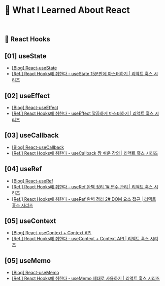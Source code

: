 # 📔 What I Learned About React

<br/>

## 🐻 React Hooks

## [01] useState

- [[Blog] React-useState](https://velog.io/@eeeve/React-Hooks-useState) <br/>
- [[Ref.] React Hooks에 취한다 - useState 15분만에 마스터하기 | 리액트 훅스 시리즈](https://www.youtube.com/watch?v=G3qglTF-fFI&t=901s) <br/>

## [02] useEffect

- [[Blog] React-useEffect](https://velog.io/@eeeve/React-Hooks-useEffect) <br/>
- [[Ref.] React Hooks에 취한다 - useEffect 깔끔하게 마스터하기 | 리액트 훅스 시리즈](https://www.youtube.com/watch?v=kyodvzc5GHU&t=11s) <br/>

## [03] useCallback

- [[Blog] React-useCallback](https://velog.io/@eeeve/React-Hooks-useCallback) <br/>
- [[Ref.] React Hooks에 취한다 - useCallback 짱 쉬운 강의 | 리액트 훅스 시리즈](https://www.youtube.com/watch?v=XfUF9qLa3mU&t=171s) <br/>

## [04] useRef

- [[Blog] React-useRef](https://velog.io/@eeeve/React-Hooks-useRef) <br/>
- [[Ref.] React Hooks에 취한다 - useRef 완벽 정리 1# 변수 관리 | 리액트 훅스 시리즈](https://www.youtube.com/watch?v=VxqZrL4FLz8) <br/>
- [[Ref.] React Hooks에 취한다 - useRef 완벽 정리 2# DOM 요소 접근 | 리액트 훅스 시리즈](https://www.youtube.com/watch?v=EMK8oUUwP5Q) <br/>

## [05] useContext

- [[Blog] React-useContext + Context API](https://velog.io/@eeeve/React-Hooks-useContext-Context-API) <br/>
- [[Ref.] React Hooks에 취한다 - useContext + Context API | 리액트 훅스 시리즈](https://www.youtube.com/watch?v=LwvXVEHS638) <br/>

## [05] useMemo

- [[Blog] React-useMemo](https://velog.io/@eeeve/React-Hooks-useMemo) <br/>
- [[Ref.] React Hooks에 취한다 - useMemo 제대로 사용하기 | 리액트 훅스 시리즈](https://www.youtube.com/watch?v=e-CnI8Q5RY4&t=140s) <br/>
